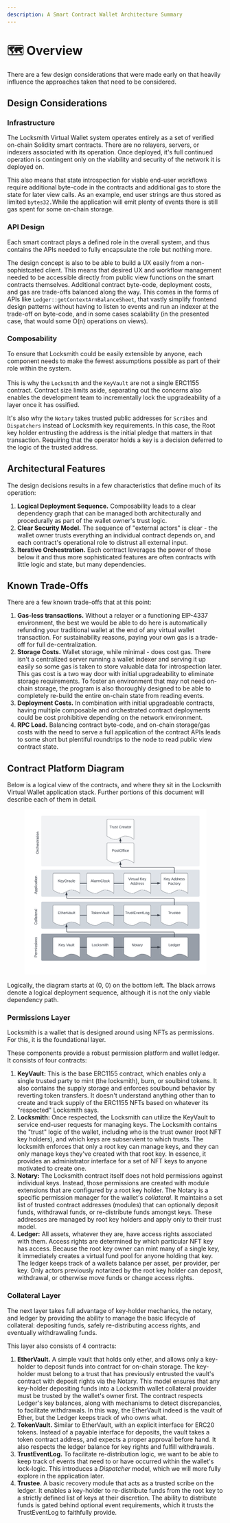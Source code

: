 ```yaml
---
description: A Smart Contract Wallet Architecture Summary
---
```


# 🗺 Overview

There are a few design considerations that were made early on that heavily influence the approaches taken that need to be considered.

## Design Considerations

### Infrastructure

The Locksmith Virtual Wallet system operates entirely as a set of verified on-chain Solidity smart contracts. There are no relayers, servers, or indexers associated with its operation. Once deployed, it's full continued operation is contingent only on the viability and security of the network it is deployed on.

This also means that state introspection for viable end-user workflows require additional byte-code in the contracts and additional gas to store the state for later view calls. As an example, end user strings are thus stored as limited `bytes32.`While the application will emit plenty of events there is still gas spent for some on-chain storage.

### API Design

Each smart contract plays a defined role in the overall system, and thus contains the APIs needed to fully encapsulate the role but nothing more.&#x20;

The design concept is also to be able to build a UX easily from a non-sophistcated client. This means that desired UX and workflow management needed to be accessible directly from public view functions on the smart contracts themselves. Additional contract byte-code, deployment costs, and gas are trade-offs balanced along the way. This comes in the forms of APIs like `Ledger::getContextArnBalanceSheet`, that vastly simplify frontend design patterns without having to listen to events and run an indexer at the trade-off on byte-code, and in some cases scalability (in the presented case, that would some O(n) operations on views).

### Composability

To ensure that Locksmith could be easily extensible by anyone, each component needs to make the fewest assumptions possible as part of their role within the system.\
\
This is why the `Locksmith` and the `KeyVault` are not a single ERC1155 contract. Contract size limits aside, separating out the concerns also enables the development team to incrementally lock the upgradeability of a layer once it has ossified.

&#x20;It's also why the `Notary` takes trusted public addresses for `Scribes` and `Dispatchers` instead of Locksmith key requirements. In this case, the Root key holder entrusting the address is the initial pledge that matters in that transaction. Requiring that the operator holds a key is a decision deferred to the logic of the trusted address.

## Architectural Features

The design decisions results in a few characteristics that define much of its operation:

1. **Logical Deployment Sequence.** Composability leads to a clear dependency graph that can be managed both architecturally and procedurally as part of the wallet owner's trust logic.
2. **Clear Security Model.** The sequence of "external actors" is clear - the wallet owner trusts everything an individual contract depends on, and each contract's operational role to distrust all external input.&#x20;
3. **Iterative Orchestration.** Each contract leverages the power of those below it and thus more sophisticated features are often contracts with little logic and state, but many dependencies.

## Known Trade-Offs

There are a few known trade-offs that at this point:

1. **Gas-less transactions.** Without a relayer or a functioning EIP-4337 environment, the best we would be able to do here is automatically refunding your traditional wallet at the end of any virtual wallet transaction. For sustainability reasons, paying your own gas is a trade-off for full de-centralization.
2. **Storage Costs.** Wallet storage, while minimal - does cost gas. There isn't a centralized server running a wallet indexer and serving it up easily so some gas is taken to store valuable data for introspection later. This gas cost is a two way door with initial upgradeability to eliminate storage requirements. To foster an environment that may not need on-chain storage, the program is also thoroughly designed to be able to completely re-build the entire on-chain state from reading events.
3. **Deployment Costs.** In combination with initial upgradeable contracts, having multiple composable and orchestrated contract deployments could be cost prohibitive depending on the network environment.
4. **RPC Load.** Balancing contract byte-code, and on-chain storage/gas costs with the need to serve a full application of the contract APIs leads to some short but plentiful roundtrips to the node to read public view contract state.

## Contract Platform Diagram

Below is a logical view of the contracts, and where they sit in the Locksmith Virtual Wallet application stack. Further portions of this document will describe each of them in  detail.

<figure><img src="../.gitbook/assets/Locksmith Architecture (2).png" alt=""><figcaption></figcaption></figure>

Logically, the diagram starts at (0, 0) on the bottom left. The black arrows denote a logical deployment sequence, although it is not the only viable dependency path.

### Permissions Layer

Locksmith is a wallet that is designed around using NFTs as permissions. For this, it is the foundational layer.&#x20;

These components provide a robust permission platform and wallet ledger. It consists of four contracts:

1. **KeyVault:** This is the base ERC1155 contract, which enables only a single trusted party to mint (the locksmith), burn, or soulbind tokens. It also contains the supply storage and enforces soulbound behavior by reverting token transfers. It doesn't understand anything other than to create and track supply of the ERC1155 NFTs based on whatever its "respected" Locksmith says.
2. **Locksmith:** Once respected, the Locksmith can utilize the KeyVault to service end-user requests for managing keys. The Locksmith contains the "trust" logic of the wallet, including who is the trust owner (root NFT key holders), and which keys are subservient to which trusts. The locksmith enforces that only a root key can manage keys, and they can only manage keys they've created with that root key. In essence, it provides an administrator interface for a set of NFT keys to anyone motivated to create one.
3. **Notary:** The Locksmith contract itself does not hold permissions against individual keys. Instead, those permissions are created with module extensions that are configured by a root key holder. The Notary is a specific permission manager for the wallet's _collateral_. It maintains a set list of trusted contract addresses (modules) that can optionally deposit funds, withdrawal funds, or re-distribute funds amongst keys. These addresses are managed by root key holders and apply only to their trust model.
4. **Ledger:** All assets, whatever they are, have access rights associated with them. Access rights are determined by which particular NFT key has access. Because the root key owner can mint many of a single key, it immediately creates a virtual fund pool for anyone holding that key. The ledger keeps track of a wallets balance per asset, per provider, per key. Only actors previously notarized by the root key holder can deposit, withdrawal, or otherwise move funds or change access rights.

### Collateral Layer

The next layer takes full advantage of key-holder mechanics, the notary, and ledger by providing the ability to manage the basic lifecycle of collateral: depositing funds, safely re-distributing access rights, and eventually withdrawaling funds.

This layer also consists of 4 contracts:

1. **EtherVault.** A simple vault that holds only ether, and allows only a key-holder to deposit funds into contract for on-chain storage. The key-holder must belong to a trust that has previously entrusted the vault's contract with deposit rights via the Notary. This model ensures that any key-holder depositing funds into a Locksmith wallet collateral provider must be trusted by the wallet's owner first. The contract respects Ledger's key balances, along with mechanisms to detect discrepancies, to facilitate withdrawals. In this way, the EtherVault indeed is the vault of Ether, but the Ledger keeps track of who owns what.
2. **TokenVault.** Similar to EtherVault, with an explicit interface for ERC20 tokens. Instead of a payable interface for deposits, the vault takes a token contract address, and expects a proper approval before hand. It also respects the ledger balance for key rights and fulfill withdrawals.
3. **TrustEventLog.** To facilitate re-distribution logic, we want to be able to keep track of events that need to or have occurred within the wallet's lock-logic. This introduces a _Dispatcher_ model, which we will more fully explore in the application later.
4. **Trustee**. A basic recovery module that acts as a trusted scribe on the ledger. It enables a key-holder to re-distribute funds from the root key to a strictly defined list of keys at their discretion. The ability to distribute funds is gated behind optional event requirements, which it trusts the TrustEventLog to faithfully provide.
